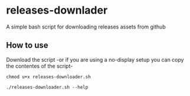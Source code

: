 # releases-downlader

A simple bash script for downloading releases assets from github

## How to use
Download the script -or if you are using a no-display setup you can copy the contentes of the script-

```
chmod u+x releases-downloader.sh

./releases-downloader.sh --help
```

